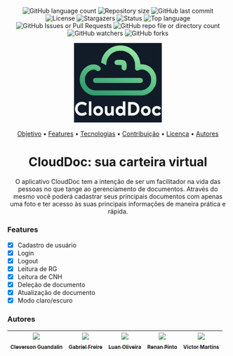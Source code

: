 <p align = "center">
  <img alt = "GitHub language count" src="https://img.shields.io/github/languages/count/VictorMartins3/Projeto-Ciclo-1-AlphaEdtech?color=%2304D361">

  <img alt = "Repository size" src="https://img.shields.io/github/repo-size/VictorMartins3/Projeto-Ciclo-1-AlphaEdtech">
  
  <img alt = "GitHub last commit" src="https://img.shields.io/github/last-commit/VictorMartins3/Projeto-Ciclo-1-AlphaEdtech">
    
  <img alt = "License" src="https://img.shields.io/badge/license-MIT-brightgreen">
   
  <img alt = "Stargazers" src="https://img.shields.io/github/stars/VictorMartins3/Projeto-Ciclo-1-AlphaEdtech?style=social">
  
  <img alt = "Status" src="https://img.shields.io/static/v1?label=Status&message=Em Acabamento&color=FFFF00&style=plastic"/>

  <img alt = "Top language" src="https://img.shields.io/github/languages/top/VictorMartins3/Projeto-Ciclo-1-AlphaEdtech?style=social">

  <img alt="GitHub Issues or Pull Requests" src="https://img.shields.io/github/issues/VictorMartins3/Projeto-Ciclo-1-AlphaEdtech">

  <img alt="GitHub repo file or directory count" src="https://img.shields.io/github/directory-file-count/VictorMartins3/Projeto-Ciclo-1-AlphaEdtech">

  <img alt="GitHub watchers" src="https://img.shields.io/github/watchers/VictorMartins3/Projeto-Ciclo-1-AlphaEdtech">

  <img alt="GitHub forks" src="https://img.shields.io/github/forks/VictorMartins3/Projeto-Ciclo-1-AlphaEdtech">

</p>

<p align = "center">
  <img src = "app/imagens/logo.jpeg" width = "200">
</p>

<p align="center">
 <a href="#clouddoc-sua-carteira-virtual">Objetivo</a> •
 <a href="#features">Features</a> • 
 <a href="#tecnologias">Tecnologias</a> • 
 <a href="#contribuicao">Contribuição</a> • 
 <a href="#licenc-a">Licença</a> • 
 <a href="#autores">Autores</a>
</p>

<h1 align = "center">CloudDoc: sua carteira virtual</h1>

<p align = "center">O aplicativo CloudDoc tem a intenção de ser um facilitador na vida das pessoas no que tange ao gerenciamento de documentos. 
                    Através do mesmo você poderá cadastrar seus principais documentos com apenas uma foto e ter acesso às suas principais informações
                    de maneira prática e rápida.
</p>

### Features

- [x] Cadastro de usuário
- [x] Login
- [x] Logout
- [x] Leitura de RG
- [x] Leitura de CNH
- [x] Deleção de documento
- [x] Atualização de documento
- [x] Modo claro/escuro

### Autores

| [<img loading="lazy" src="https://avatars.githubusercontent.com/u/105059460?v=4" width=115><br><sub>Cleverson Guandalin</sub>](https://github.com/CleverGnd) |  [<img loading="lazy" src="https://avatars.githubusercontent.com/u/149073167?v=4" width=115><br><sub>Gabriel Freire</sub>](https://github.com/gabrielfreire94) |  [<img loading="lazy" src="https://avatars.githubusercontent.com/u/128195807?v=4" width=115><br><sub>Luan Oliveira</sub>](https://github.com/LuanOliveira13) |  [<img loading="lazy" src="https://avatars.githubusercontent.com/u/144630236?s=400&u=7d7e40d80d8d466f5478a8ac9f390af04f909718&v=4" width=115><br><sub>Renan Pinto</sub>](https://github.com/RenanRCPinto) |  [<img loading="lazy" src="https://avatars.githubusercontent.com/u/106573420?v=4" width=115><br><sub>Victor Martins</sub>](https://github.com/VictorMartins3) |
| :---: | :---: | :---: | :---: | :---: |
